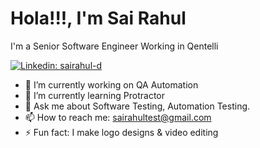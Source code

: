 # Hola!!!, I'm Sai Rahul 

I'm a Senior Software Engineer
Working in Qentelli

[![Linkedin: sairahul-d](https://img.shields.io/badge/-sairahul-blue?style=flat-square&logo=Linkedin&logoColor=white&link=https://www.linkedin.com/in/sairahul-d/)](https://www.linkedin.com/in/sairahul-d/)

- 🔭 I’m currently working on QA Automation
- 🌱 I’m currently learning Protractor
- 💬 Ask me about Software Testing, Automation Testing.
- 📫 How to reach me: sairahultest@gmail.com
- ⚡ Fun fact: I make logo designs & video editing

